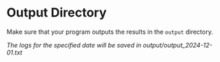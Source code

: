 # Output Directory

Make sure that your program outputs the results in the `output` directory.



*The logs for the specified date will be saved in output/output_2024-12-01.txt*

